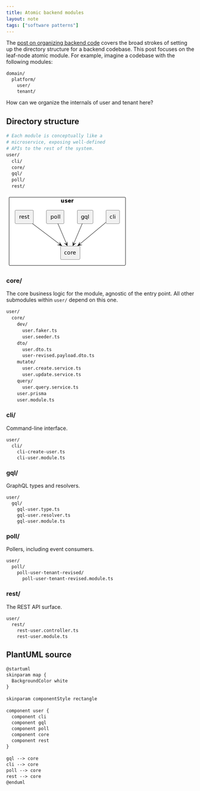 ```yaml
---
title: Atomic backend modules
layout: note
tags: ["software patterns"]
---
```


The [post on organizing backend code](/posts/organizing-backend-code.html) covers the broad strokes of setting up the directory structure for a backend codebase. This post focuses on the leaf-node atomic module. For example, imagine a codebase with the following modules:

```
domain/
  platform/
    user/
    tenant/
```

How can we organize the internals of user and tenant here?

## Directory structure

```sh
# Each module is conceptually like a
# microservice, exposing well-defined
# APIs to the rest of the system.
user/
  cli/
  core/
  gql/
  poll/
  rest/
```

![Atomic Backend Module Diagram](/images/posts/atomic-backend-module.png)

### core/

The core business logic for the module, agnostic of the entry point. All other submodules within `user/` depend on this one.

```sh
user/
  core/
    dev/
      user.faker.ts
      user.seeder.ts
    dto/
      user.dto.ts
      user-revised.payload.dto.ts
    mutate/
      user.create.service.ts
      user.update.service.ts
    query/
      user.query.service.ts
    user.prisma
    user.module.ts
```

### cli/

Command-line interface.

```
user/
  cli/
    cli-create-user.ts
    cli-user.module.ts
```

### gql/

GraphQL types and resolvers.

```
user/
  gql/
    gql-user.type.ts
    gql-user.resolver.ts
    gql-user.module.ts
```

### poll/

Pollers, including event consumers.

```
user/
  poll/
    poll-user-tenant-revised/
      poll-user-tenant-revised.module.ts
```

### rest/

The REST API surface.

```
user/
  rest/
    rest-user.controller.ts
    rest-user.module.ts
```

## PlantUML source

```plantuml
@startuml
skinparam map {
  BackgroundColor white
}

skinparam componentStyle rectangle

component user {
  component cli
  component gql
  component poll
  component core
  component rest
}

gql --> core
cli --> core
poll --> core
rest --> core
@enduml
```
